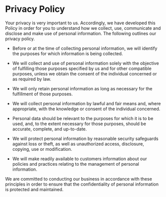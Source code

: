 # Privacy Policy

Your privacy is very important to us. Accordingly, we have developed this Policy in order for you to understand how we collect, use, communicate and disclose and make use of personal information. The following outlines our privacy policy.

- Before or at the time of collecting personal information, we will identify the purposes for which information is being collected.

- We will collect and use of personal information solely with the objective of fulfilling those purposes specified by us and for other compatible purposes, unless we obtain the consent of the individual concerned or as required by law.

- We will only retain personal information as long as necessary for the fulfillment of those purposes.

- We will collect personal information by lawful and fair means and, where appropriate, with the knowledge or consent of the individual concerned.

- Personal data should be relevant to the purposes for which it is to be used, and, to the extent necessary for those purposes, should be accurate, complete, and up-to-date.

- We will protect personal information by reasonable security safeguards against loss or theft, as well as unauthorized access, disclosure, copying, use or modification.

- We will make readily available to customers information about our policies and practices relating to the management of personal information.

We are committed to conducting our business in accordance with these principles in order to ensure that the confidentiality of personal information is protected and maintained.